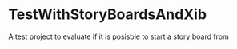 TestWithStoryBoardsAndXib
=========================

A test project to evaluate if it is posisble to start a story board from
